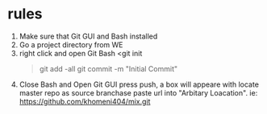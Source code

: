# rules

1. Make sure that Git GUI and Bash installed
2. Go a project directory from WE
3. right click and open Git Bash
    &lt;git init
    >git add -all
    >git commit -m "Initial Commit"
4. Close Bash and Open Git GUI
   press push, a box will appeare with locate master repo as source branchase
   paste url into "Arbitary Loacation". ie: https://github.com/khomeni404/mix.git
